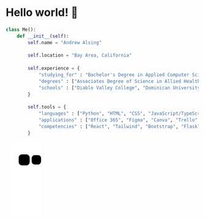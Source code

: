 <h1>Hello world! 👋</h1>

``` python
class Me():
    def __init__(self):
        self.name = "Andrew Alsing"

        self.location = "Bay Area, California"

        self.experience = {
            "studying_for" : "Bachelor's Degree in Applied Computer Science",
            "degrees" : ["Associates Degree of Science in Allied Health", "Associates Degree of Art"],
            "schools" : ["Diablo Valley College", "Dominican University of California"]
        }

        self.tools = {
            "languages" : ["Python", "HTML", "CSS", "JavaScript/TypeScript", "C#", "Lua", "MySQL/SQLite"],
            "applications" : ["Office 365", "Figma", "Canva", "Trello", "Unity", "Unreal Engine 4/5"],
            "competencies" : ["React", "Tailwind", "Bootstrap", "Flask", "Bokeh", "MongoDB"]
        }
```

![snake gif](https://github.com/Andrew32A/Andrew32A/blob/output/github-contribution-grid-snake.svg)

